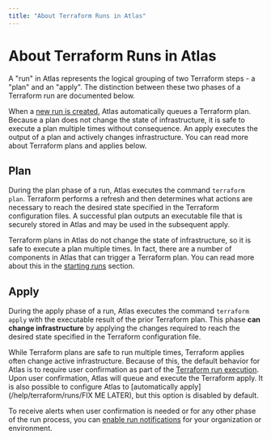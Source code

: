 ```yaml
---
title: "About Terraform Runs in Atlas"
---
```


# About Terraform Runs in Atlas

A "run" in Atlas represents the logical grouping of two Terraform steps - a
"plan" and an "apply". The distinction between these two phases of a Terraform
run are documented below.

When a [new run is created](/help/terraform/runs/starting), Atlas
automatically queues a Terraform plan. Because a plan does not change the state
of infrastructure, it is safe to execute a plan multiple times without
consequence. An apply executes the output of a plan and actively changes
infrastructure. You can read more about Terraform plans and applies below.

## Plan

During the plan phase of a run, Atlas executes the command `terraform plan`.
Terraform performs a refresh and then determines what actions are necessary to
reach the desired state specified in the Terraform configuration files. A
successful plan outputs an executable file that is securely stored in Atlas
and may be used in the subsequent apply.

Terraform plans in Atlas do not change the state of infrastructure, so it is
safe to execute a plan multiple times. In fact, there are a number of components
in Atlas that can trigger a Terraform plan. You can read more about this in the
[starting runs](/help/terraform/runs/starting) section.

## Apply

During the apply phase of a run, Atlas executes the command `terraform apply`
with the executable result of the prior Terraform plan. This phase **can change
infrastructure** by applying the changes required to reach the desired state
specified in the Terraform configuration file.

While Terraform plans are safe to run multiple times, Terraform applies often
change active infrastructure. Because of this, the default behavior for Atlas
is to require user confirmation as part of the
[Terraform run execution](/help/terraform/runs/how-runs-execute). Upon
user confirmation, Atlas will queue and execute the Terraform apply. It is also
possible to configure Atlas to
[automatically apply](/help/terraform/runs/FIX ME LATER), but this option is
disabled by default.

To receive alerts when user confirmation is needed or for any other phase of the
run process, you can
[enable run notifications](/help/terraform/runs/notifications) for your
organization or environment.
